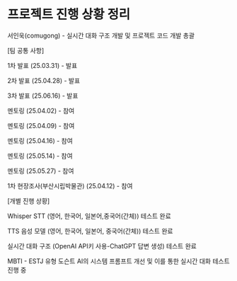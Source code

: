 # 프로젝트 진행 상황 정리

서인욱(comugong) - 실시간 대화 구조 개발 및 프로젝트 코드 개발 총괄

[팀 공통 사항]

1차 발표 (25.03.31) - 발표

2차 발표 (25.04.28) - 발표

3차 발표 (25.06.16) - 발표

멘토링 (25.04.02) - 참여

멘토링 (25.04.09) - 참여

멘토링 (25.04.16) - 참여

멘토링 (25.05.14) - 참여

멘토링 (25.05.27) - 참여

1차 현장조사(부산시립박물관) (25.04.12) - 참여

[개별 진행 상황]

Whisper STT (영어, 한국어, 일본어,중국어(간체)) 테스트 완료

TTS 음성 모델 (영어, 한국어, 일본어, 중국어(간체)) 테스트 완료

실시간 대화 구조 (OpenAI API키 사용-ChatGPT 답변 생성) 테스트 완료

MBTI - ESTJ 유형 도슨트 AI의 시스템 프롬프트 개선 및 이를 통한 실시간 대화 테스트 진행 중
